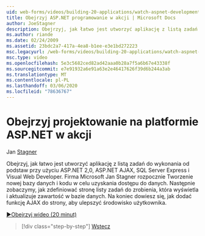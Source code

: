 ```yaml
---
uid: web-forms/videos/building-20-applications/watch-aspnet-development-in-action
title: Obejrzyj ASP.NET programowanie w akcji | Microsoft Docs
author: JoeStagner
description: Obejrzyj, jak łatwo jest utworzyć aplikację z listą zadań do wykonania w języku ASP.NET 2,0, ASP.NET AJAX, SQL Server Express i Visual Web Developer. Mikrofon...
ms.author: riande
ms.date: 02/24/2009
ms.assetid: 23bdc2a7-417a-4ea8-b1ee-e3e1bd272223
msc.legacyurl: /web-forms/videos/building-20-applications/watch-aspnet-development-in-action
msc.type: video
ms.openlocfilehash: 5e3c5682ced82ad42aaa0b28a7f5a6b67e43338f
ms.sourcegitcommit: e7e91932a6e91a63e2e46417626f39d6b244a3ab
ms.translationtype: MT
ms.contentlocale: pl-PL
ms.lasthandoff: 03/06/2020
ms.locfileid: "78636767"
---
```

# <a name="watch-aspnet-development-in-action"></a>Obejrzyj projektowanie na platformie ASP.NET w akcji

Jan [Stagner](https://github.com/JoeStagner)

Obejrzyj, jak łatwo jest utworzyć aplikację z listą zadań do wykonania od podstaw przy użyciu ASP.NET 2,0, ASP.NET AJAX, SQL Server Express i Visual Web Developer. Firma Microsoft Jan Stagner rozpocznie Tworzenie nowej bazy danych i kodu w celu uzyskania dostępu do danych. Następnie zobaczymy, jak zdefiniować stronę listy zadań do zrobienia, która wyświetla i aktualizuje zawartość w bazie danych. Na koniec dowiesz się, jak dodać funkcję AJAX do strony, aby ulepszyć środowisko użytkownika.

[&#9654;Obejrzyj wideo (20 minut)](https://channel9.msdn.com/Blogs/ASP-NET-Site-Videos/watch-aspnet-development-in-action)

> [!div class="step-by-step"]
> [Wstecz](lesson-8-working-with-the-gridview-and-formview.md)
